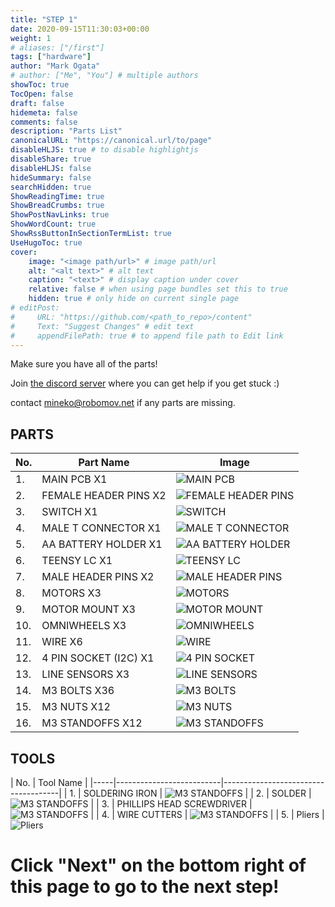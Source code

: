 ```yaml
---
title: "STEP 1"
date: 2020-09-15T11:30:03+00:00
weight: 1
# aliases: ["/first"]
tags: ["hardware"]
author: "Mark Ogata"
# author: ["Me", "You"] # multiple authors
showToc: true
TocOpen: false
draft: false
hidemeta: false
comments: false
description: "Parts List"
canonicalURL: "https://canonical.url/to/page"
disableHLJS: true # to disable highlightjs
disableShare: true
disableHLJS: false
hideSummary: false
searchHidden: true
ShowReadingTime: true
ShowBreadCrumbs: true
ShowPostNavLinks: true
ShowWordCount: true
ShowRssButtonInSectionTermList: true
UseHugoToc: true
cover:
    image: "<image path/url>" # image path/url
    alt: "<alt text>" # alt text
    caption: "<text>" # display caption under cover
    relative: false # when using page bundles set this to true
    hidden: true # only hide on current single page
# editPost:
#     URL: "https://github.com/<path_to_repo>/content"
#     Text: "Suggest Changes" # edit text
#     appendFilePath: true # to append file path to Edit link
---
```



Make sure you have all of the parts!

Join [the discord server](https://discord.gg/TEpPBN6myj) where you can get help if you get stuck :)

contact mineko@robomov.net if any parts are missing.

## PARTS

| No. | Part Name                  | Image                                |
|-----|--------------------------|-------------------------------------|
| 1.  | MAIN PCB X1               | ![MAIN PCB](/img/mainboard.jpg)  |
| 2.  | FEMALE HEADER PINS X2     | ![FEMALE HEADER PINS](/img/femaleHeaders.jpg) |
| 3.  | SWITCH X1                 | ![SWITCH](/img/switch.jpg)          |
| 4.  | MALE T CONNECTOR X1       | ![MALE T CONNECTOR](/img/tconnector.jpg) |
| 5.  | AA BATTERY HOLDER X1      | ![AA BATTERY HOLDER](/img/batterycase.jpg) |
| 6.  | TEENSY LC X1              | ![TEENSY LC](/img/teensy.jpg)    |
| 7.  | MALE HEADER PINS X2       | ![MALE HEADER PINS](/img/malepins.jpg) |
| 8.  | MOTORS X3                 | ![MOTORS](/img/motor.jpg)          |
| 9. | MOTOR MOUNT X3            | ![MOTOR MOUNT](/img/motormount.jpg) |
| 10. | OMNIWHEELS X3             | ![OMNIWHEELS](/img/wheels.jpg)  |
| 11. | WIRE X6                   | ![WIRE](/img/wires.jpg)              |
| 12. | 4 PIN SOCKET (I2C) X1     | ![4 PIN SOCKET](/img/4pins.jpg) |
| 13. | LINE SENSORS X3           | ![LINE SENSORS](/img/line.jpg) |
| 14. | M3 BOLTS X36              | ![M3 BOLTS](/img/screws.jpg)      |
| 15. | M3 NUTS X12               | ![M3 NUTS](/img/nuts.jpg)        |
| 16. | M3 STANDOFFS X12          | ![M3 STANDOFFS](/img/standoffs.jpg) |

## TOOLS

| No. | Tool Name                  |
|-----|--------------------------|-------------------------------------|
| 1.  | SOLDERING IRON             | ![M3 STANDOFFS](/img/iron.jpg) |
| 2.  | SOLDER                     | ![M3 STANDOFFS](/img/solder.jpg) |
| 3.  | PHILLIPS HEAD SCREWDRIVER | ![M3 STANDOFFS](/img/phillips.jpg) |
| 4.  | WIRE CUTTERS               | ![M3 STANDOFFS](/img/cutter.jpg) |
| 5.  | Pliers                     | ![Pliers](/img/pliers.jpg)   


# Click "Next" on the bottom right of this page to go to the next step!